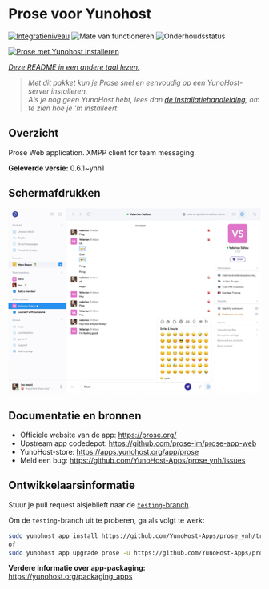 <!--
NB: Deze README is automatisch gegenereerd door <https://github.com/YunoHost/apps/tree/master/tools/readme_generator>
Hij mag NIET handmatig aangepast worden.
-->

# Prose voor Yunohost

[![Integratieniveau](https://apps.yunohost.org/badge/integration/prose)](https://ci-apps.yunohost.org/ci/apps/prose/)
![Mate van functioneren](https://apps.yunohost.org/badge/state/prose)
![Onderhoudsstatus](https://apps.yunohost.org/badge/maintained/prose)

[![Prose met Yunohost installeren](https://install-app.yunohost.org/install-with-yunohost.svg)](https://install-app.yunohost.org/?app=prose)

*[Deze README in een andere taal lezen.](./ALL_README.md)*

> *Met dit pakket kun je Prose snel en eenvoudig op een YunoHost-server installeren.*  
> *Als je nog geen YunoHost hebt, lees dan [de installatiehandleiding](https://yunohost.org/install), om te zien hoe je 'm installeert.*

## Overzicht

Prose Web application. XMPP client for team messaging.

**Geleverde versie:** 0.6.1~ynh1

## Schermafdrukken

![Schermafdrukken van Prose](./doc/screenshots/screenshot.jpg)

## Documentatie en bronnen

- Officiele website van de app: <https://prose.org/>
- Upstream app codedepot: <https://github.com/prose-im/prose-app-web>
- YunoHost-store: <https://apps.yunohost.org/app/prose>
- Meld een bug: <https://github.com/YunoHost-Apps/prose_ynh/issues>

## Ontwikkelaarsinformatie

Stuur je pull request alsjeblieft naar de [`testing`-branch](https://github.com/YunoHost-Apps/prose_ynh/tree/testing).

Om de `testing`-branch uit te proberen, ga als volgt te werk:

```bash
sudo yunohost app install https://github.com/YunoHost-Apps/prose_ynh/tree/testing --debug
of
sudo yunohost app upgrade prose -u https://github.com/YunoHost-Apps/prose_ynh/tree/testing --debug
```

**Verdere informatie over app-packaging:** <https://yunohost.org/packaging_apps>
